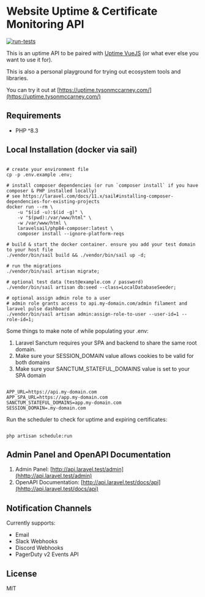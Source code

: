 # Website Uptime & Certificate Monitoring API
[![run-tests](https://github.com/J-T-McC/uptime-backend-api/actions/workflows/run_tests.yml/badge.svg?branch=main)](https://github.com/J-T-McC/uptime-backend-api/actions/workflows/run_tests.yml)

This is an uptime API to be paired with [Uptime VueJS](https://github.com/J-T-McC/uptime-frontend-vue) (or what ever else you want to use it for).

This is also a personal playground for trying out ecosystem tools and libraries.

You can try it out at [https://uptime.tysonmccarney.com/](https://uptime.tysonmccarney.com/)

## Requirements
 
* PHP ^8.3
 
## Local Installation (docker via sail)

```shell script

# create your environment file
cp -p .env.example .env;

# install composer dependencies (or run `composer install` if you have composer & PHP installed locally)
# see https://laravel.com/docs/11.x/sail#installing-composer-dependencies-for-existing-projects
docker run --rm \
    -u "$(id -u):$(id -g)" \
    -v "$(pwd):/var/www/html" \
    -w /var/www/html \
    laravelsail/php84-composer:latest \
    composer install --ignore-platform-reqs

# build & start the docker container. ensure you add your test domain to your host file
./vendor/bin/sail build && ./vendor/bin/sail up -d;

# run the migrations
./vendor/bin/sail artisan migrate;

# optional test data (test@example.com / password)
./vendor/bin/sail artisan db:seed --class=LocalDatabaseSeeder;

# optional assign admin role to a user
# admin role grants access to api.my-domain.com/admin filament and laravel pulse dashboard
./vendor/bin/sail artisan admin:assign-role-to-user --user-id=1 --role-id=1;

```

Some things to make note of while populating your .env:

1. Laravel Sanctum requires your SPA and backend to share the same root domain. 
2. Make sure your SESSION_DOMAIN value allows cookies to be valid for both domains
3. Make sure your SANCTUM_STATEFUL_DOMAINS value is set to your SPA domain

```dotenv

APP_URL=https://api.my-domain.com
APP_SPA_URL=https://app.my-domain.com
SANCTUM_STATEFUL_DOMAINS=app.my-domain.com
SESSION_DOMAIN=.my-domain.com

```

Run the scheduler to check for uptime and expiring certificates:

```shell script

php artisan schedule:run

```

## Admin Panel and OpenAPI Documentation
1. Admin Panel: [http://api.laravel.test/admin](hhttp://api.laravel.test/admin)
2. OpenAPI Documentation: [http://api.laravel.test/docs/api](hhttp://api.laravel.test/docs/api)

## Notification Channels

Currently supports:
* Email
* Slack Webhooks
* Discord Webhooks
* PagerDuty v2 Events API

## License

MIT
